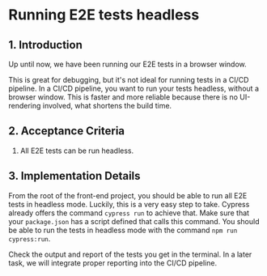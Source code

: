 # Running E2E tests headless

## 1. Introduction

Up until now, we have been running our E2E tests in a browser window.

This is great for debugging, but it's not ideal for running tests in a CI/CD pipeline.
In a CI/CD pipeline, you want to run your tests headless, without a browser window.
This is faster and more reliable because there is no UI-rendering involved, what shortens the build time.

## 2. Acceptance Criteria

1. All E2E tests can be run headless.

## 3. Implementation Details

From the root of the front-end project, you should be able to run all E2E tests in headless mode.
Luckily, this is a very easy step to take. Cypress already offers the command `cypress run` to achieve that.
Make sure that your `package.json` has a script defined that calls this command.
You should be able to run the tests in headless mode with the command `npm run cypress:run`.

Check the output and report of the tests you get in the terminal.
In a later task, we will integrate proper reporting into the CI/CD pipeline.
